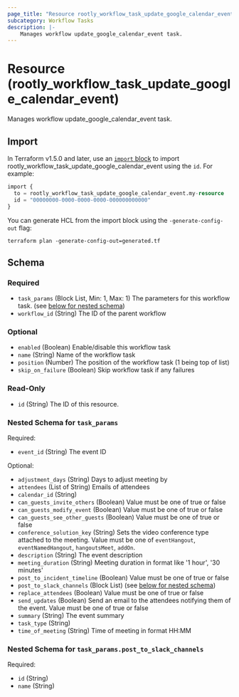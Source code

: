 ```yaml
---
page_title: "Resource rootly_workflow_task_update_google_calendar_event - terraform-provider-rootly"
subcategory: Workflow Tasks
description: |-
    Manages workflow update_google_calendar_event task.
---
```


# Resource (rootly_workflow_task_update_google_calendar_event)

Manages workflow update_google_calendar_event task.



## Import

In Terraform v1.5.0 and later, use an [`import` block](https://developer.hashicorp.com/terraform/language/import) to import rootly_workflow_task_update_google_calendar_event using the `id`. For example:

```terraform
import {
  to = rootly_workflow_task_update_google_calendar_event.my-resource
  id = "00000000-0000-0000-0000-000000000000"
}
```

You can generate HCL from the import block using the `-generate-config-out` flag:

```console
terraform plan -generate-config-out=generated.tf
```

<!-- schema generated by tfplugindocs -->
## Schema

### Required

- `task_params` (Block List, Min: 1, Max: 1) The parameters for this workflow task. (see [below for nested schema](#nestedblock--task_params))
- `workflow_id` (String) The ID of the parent workflow

### Optional

- `enabled` (Boolean) Enable/disable this workflow task
- `name` (String) Name of the workflow task
- `position` (Number) The position of the workflow task (1 being top of list)
- `skip_on_failure` (Boolean) Skip workflow task if any failures

### Read-Only

- `id` (String) The ID of this resource.

<a id="nestedblock--task_params"></a>
### Nested Schema for `task_params`

Required:

- `event_id` (String) The event ID

Optional:

- `adjustment_days` (String) Days to adjust meeting by
- `attendees` (List of String) Emails of attendees
- `calendar_id` (String)
- `can_guests_invite_others` (Boolean) Value must be one of true or false
- `can_guests_modify_event` (Boolean) Value must be one of true or false
- `can_guests_see_other_guests` (Boolean) Value must be one of true or false
- `conference_solution_key` (String) Sets the video conference type attached to the meeting. Value must be one of `eventHangout`, `eventNamedHangout`, `hangoutsMeet`, `addOn`.
- `description` (String) The event description
- `meeting_duration` (String) Meeting duration in format like '1 hour', '30 minutes'
- `post_to_incident_timeline` (Boolean) Value must be one of true or false
- `post_to_slack_channels` (Block List) (see [below for nested schema](#nestedblock--task_params--post_to_slack_channels))
- `replace_attendees` (Boolean) Value must be one of true or false
- `send_updates` (Boolean) Send an email to the attendees notifying them of the event. Value must be one of true or false
- `summary` (String) The event summary
- `task_type` (String)
- `time_of_meeting` (String) Time of meeting in format HH:MM

<a id="nestedblock--task_params--post_to_slack_channels"></a>
### Nested Schema for `task_params.post_to_slack_channels`

Required:

- `id` (String)
- `name` (String)
